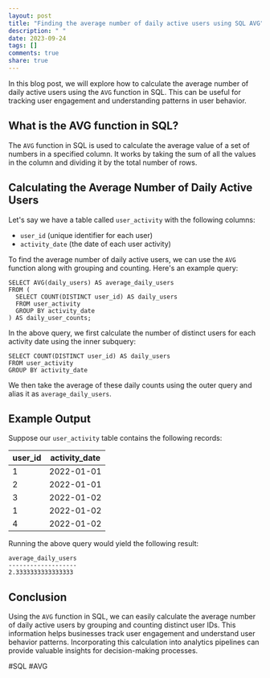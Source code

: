 ```yaml
---
layout: post
title: "Finding the average number of daily active users using SQL AVG"
description: " "
date: 2023-09-24
tags: []
comments: true
share: true
---
```


In this blog post, we will explore how to calculate the average number of daily active users using the `AVG` function in SQL. This can be useful for tracking user engagement and understanding patterns in user behavior.

## What is the AVG function in SQL?

The `AVG` function in SQL is used to calculate the average value of a set of numbers in a specified column. It works by taking the sum of all the values in the column and dividing it by the total number of rows.

## Calculating the Average Number of Daily Active Users

Let's say we have a table called `user_activity` with the following columns:

- `user_id` (unique identifier for each user)
- `activity_date` (the date of each user activity)

To find the average number of daily active users, we can use the `AVG` function along with grouping and counting. Here's an example query:

```
SELECT AVG(daily_users) AS average_daily_users
FROM (
  SELECT COUNT(DISTINCT user_id) AS daily_users
  FROM user_activity
  GROUP BY activity_date
) AS daily_user_counts;
```

In the above query, we first calculate the number of distinct users for each activity date using the inner subquery:

```
SELECT COUNT(DISTINCT user_id) AS daily_users
FROM user_activity
GROUP BY activity_date
```

We then take the average of these daily counts using the outer query and alias it as `average_daily_users`.

## Example Output

Suppose our `user_activity` table contains the following records:

| user_id | activity_date |
|---------|--------------|
| 1       | 2022-01-01   |
| 2       | 2022-01-01   |
| 3       | 2022-01-02   |
| 1       | 2022-01-02   |
| 4       | 2022-01-02   |

Running the above query would yield the following result:

```
average_daily_users
-------------------
2.3333333333333333
```

## Conclusion

Using the `AVG` function in SQL, we can easily calculate the average number of daily active users by grouping and counting distinct user IDs. This information helps businesses track user engagement and understand user behavior patterns. Incorporating this calculation into analytics pipelines can provide valuable insights for decision-making processes.

#SQL #AVG